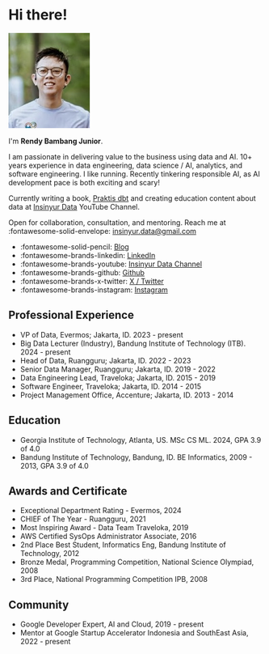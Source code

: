 # Hi there!
![Rendy B. Junior](/assets/images/foto.jpg)

I'm **Rendy Bambang Junior**.

I am passionate in delivering value to the business using data and AI. 10+ years experience in data engineering, data science / AI, analytics, and software engineering. I like running. Recently tinkering responsible AI, as AI development pace is both exciting and scary!

Currently writing a book, [Praktis dbt](https://praktisdbt.rendybjunior.com/) and creating education content about data at [Insinyur Data](https://www.youtube.com/c/InsinyurData) YouTube Channel.

Open for collaboration, consultation, and mentoring. Reach me at :fontawesome-solid-envelope: [insinyur.data@gmail.com](mailto:insinyur.data@gmail.com)

<div class="grid cards" markdown>

* :fontawesome-solid-pencil: [Blog](/blog)
* :fontawesome-brands-linkedin: [LinkedIn](https://www.linkedin.com/in/rendybjunior/)
* :fontawesome-brands-youtube: [Insinyur Data Channel](https://www.youtube.com/c/InsinyurData)
* :fontawesome-brands-github: [Github](https://github.com/rendybjunior)
* :fontawesome-brands-x-twitter: [X / Twitter](https://x.com/rendybjunior)
* :fontawesome-brands-instagram: [Instagram](https://www.instagram.com/rendybjunior/)
</div>

## Professional Experience

* VP of Data, Evermos; Jakarta, ID. 2023 - present
* Big Data Lecturer (Industry), Bandung Institute of Technology (ITB). 2024 - present
* Head of Data, Ruangguru; Jakarta, ID. 2022 - 2023
* Senior Data Manager, Ruangguru; Jakarta, ID. 2019 - 2022
* Data Engineering Lead, Traveloka; Jakarta, ID. 2015 - 2019
* Software Engineer, Traveloka; Jakarta, ID. 2014 - 2015
* Project Management Office, Accenture; Jakarta, ID. 2013 - 2014

## Education
* Georgia Institute of Technology, Atlanta, US. MSc CS ML. 2024, GPA 3.9 of 4.0
* Bandung Institute of Technology, Bandung, ID. BE Informatics, 2009 - 2013, GPA 3.9 of 4.0

## Awards and Certificate
* Exceptional Department Rating - Evermos, 2024
* CHIEF of The Year - Ruangguru, 2021
* Most Inspiring Award - Data Team Traveloka, 2019
* AWS Certified SysOps Administrator Associate, 2016
* 2nd Place Best Student, Informatics Eng, Bandung Institute of Technology, 2012
* Bronze Medal, Programming Competition, National Science Olympiad, 2008 
* 3rd Place, National Programming Competition IPB, 2008 

## Community
* Google Developer Expert, AI and Cloud, 2019 - present
* Mentor at Google Startup Accelerator Indonesia and SouthEast Asia, 2022 - present
